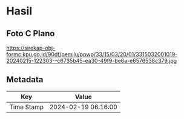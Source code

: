 # Hasil

## Foto C Plano

https://sirekap-obj-formc.kpu.go.id/90df/pemilu/ppwp/33/15/03/20/01/3315032001019-20240215-122303--c6735b45-ea30-49f9-be6a-e6576538c379.jpg


## Metadata

| Key        | Value               |
| ---------- | ------------------- |
| Time Stamp | 2024-02-19 06:16:00 |



